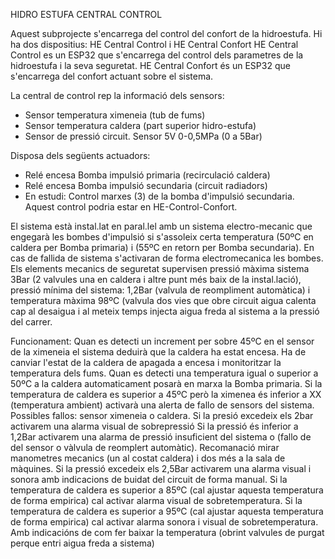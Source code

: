 HIDRO ESTUFA CENTRAL CONTROL

Aquest subprojecte s'encarrega del control del confort de la hidroestufa. Hi ha dos dispositius: HE Central Control i HE Central Confort HE Central Control es un ESP32 que s'encarrega del control dels parametres de la hidroestufa i la seva seguretat. HE Central Confort és un ESP32 que s'encarrega del confort actuant sobre el sistema.

La central de control rep la informació dels sensors:
- Sensor temperatura ximeneia (tub de fums)
- Sensor temperatura caldera (part superior hidro-estufa)
- Sensor de pressió circuit. Sensor 5V 0-0,5MPa (0 a 5Bar)

Disposa dels següents actuadors:
- Relé encesa Bomba impulsió primaria (recirculació caldera)
- Relé encesa Bomba impulsió secundaria (circuit radiadors)
- En estudi: Control marxes (3) de la bomba d'impulsió secundaria. Aquest control podria estar en HE-Control-Confort.

El sistema està instal.lat en paral.lel amb un sistema electro-mecanic que engegarà les bombes d'impulsió si s'assoleix certa temperatura (50ºC en caldera per Bomba primaria) i (55ºC en retorn per Bomba secundaria).
En cas de fallida de sistema s'activaran de forma electromecanica les bombes. Els elements mecanics de seguretat supervisen pressió màxima sistema 3Bar (2 valvules una en caldera i altre punt més baix de la instal.lació), pressió mínima del sistema: 1,2Bar (valvula de reompliment automàtica) i temperatura màxima 98ºC (valvula dos vies que obre circuit aigua calenta cap al desaigua i al meteix temps injecta aigua freda al sistema a la pressió del carrer.

Funcionament:
Quan es detecti un increment per sobre 45ºC en el sensor de la ximeneia el sistema deduirà que la caldera ha estat encesa. Ha de canviar l'estat de la caldera de apagada a encesa i monitoritzar la temperatura dels fums.
Quan es detecti una temperatura igual o superior a 50ºC a la caldera automaticament posarà en marxa la Bomba primaria.
Si la temperatura de caldera es superior a 45ºC però la ximenea és inferior a XX (temperatura ambient) activarà una alerta de fallo de sensors del sistema. Possibles fallos: sensor ximeneia o caldera.
Si la presió excedeix els 2bar activarem una alarma visual de sobrepressió
Si la pressió és inferior a 1,2Bar activarem una alarma de pressió insuficient del sistema o (fallo de del sensor o vàlvula de reomplert automàtic). Recomanació mirar manometres mecanics (un al costat caldera) i dos més a la sala de màquines.
Si la pressió excedeix els 2,5Bar activarem una alarma visual i sonora amb indicacions de buidat del circuit de forma manual.
Si la temperatura de caldera es superior a 85ºC (cal ajustar aquesta temperatura de forma empirica) cal activar alarma visual de sobretemperatura.
Si la temperatura de caldera es superior a 95ºC (cal ajustar aquesta temperatura de forma empirica) cal activar alarma sonora i visual de sobretemperatura. Amb indicacións de com fer baixar la temperatura (obrint valvules de purgat perque entri aigua freda a sistema)

